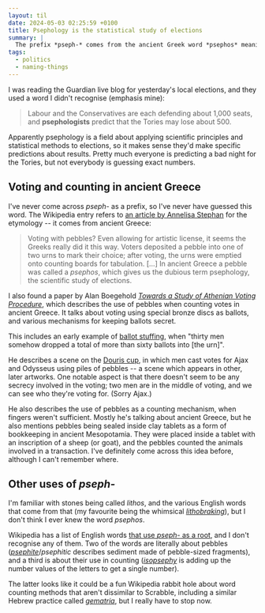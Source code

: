 ```yaml
---
layout: til
date: 2024-05-03 02:25:59 +0100
title: Psephology is the statistical study of elections
summary: |
  The prefix *pseph-* comes from the ancient Greek word *psephos* meaning "pebble", which was used to cast votes in Greek elections.
tags:
  - politics
  - naming-things
---
```

I was reading the Guardian live blog for yesterday's local elections, and they used a word I didn't recognise (emphasis mine):

> Labour and the Conservatives are each defending about 1,000 seats, and **psephologists** predict that the Tories may lose about 500.

Apparently psephology is a field about applying scientific principles and statistical methods to elections, so it makes sense they'd make specific predictions about results.
Pretty much everyone is predicting a bad night for the Tories, but not everybody is guessing exact numbers.

## Voting and counting in ancient Greece

I've never come across *pseph-* as a prefix, so I've never have guessed this word.
The Wikipedia entry refers to [an article by Annelisa Stephan](https://www.getty.edu/news/voting-with-the-ancient-greeks/) for the etymology -- it comes from ancient Greece:

> Voting with pebbles? Even allowing for artistic license, it seems the Greeks really did it this way. Voters deposited a pebble into one of two urns to mark their choice; after voting, the urns were emptied onto counting boards for tabulation. […] In ancient Greece a pebble was called a *psephos*, which gives us the dubious term psephology, the scientific study of elections.

I also found a paper by Alan Boegehold [*Towards a Study of Athenian Voting Procedure*](https://www.ascsa.edu.gr/uploads/media/hesperia/147360.pdf), which describes the use of pebbles when counting votes in ancient Greece.
It talks about voting using special bronze discs as ballots, and various mechanisms for keeping ballots secret.

This includes an early example of [ballot stuffing](https://en.wikipedia.org/wiki/Electoral_fraud#Ballot_stuffing), when "thirty men somehow dropped a total of more than sixty ballots into [the urn]".

He describes a scene on the [Douris cup](https://artsandculture.google.com/asset/douris-cup-douris/RgEQ3G5u78H7Zg?hl=en), in which men cast votes for Ajax and Odysseus using piles of pebbles -- a scene which appears in other, later artworks.
One notable aspect is that there doesn't seem to be any secrecy involved in the voting; two men are in the middle of voting, and we can see who they're voting for.
(Sorry Ajax.)

He also describes the use of pebbles as a counting mechanism, when fingers weren't sufficient.
Mostly he's talking about ancient Greece, but he also mentions pebbles being sealed inside clay tablets as a form of bookkeeping in ancient Mesopotamia.
They were placed inside a tablet with an inscription of a sheep (or goat), and the pebbles counted the animals involved in a transaction.
I've definitely come across this idea before, although I can't remember where.

## Other uses of *pseph-*

I'm familiar with stones being called *lithos*, and the various English words that come from that (my favourite being the whimsical [*lithobraking*](https://en.wikipedia.org/wiki/Lithobraking)), but I don't think I ever knew the word *psephos*.

Wikipedia has a list of English words [that use *pseph-* as a root](https://en.wikipedia.org/wiki/List_of_Greek_and_Latin_roots_in_English/P#pseph-), and I don't recognise any of them.
Two of the words are literally about pebbles ([*psephite*](https://en.wikipedia.org/wiki/Psephite)/*psephitic* describes sediment made of pebble-sized fragments), and a third is about their use in counting ([*isopsephy*](https://en.wikipedia.org/wiki/Isopsephy) is adding up the number values of the letters to get a single number).

The latter looks like it could be a fun Wikipedia rabbit hole about word counting methods that aren't dissimilar to Scrabble, including a similar Hebrew practice called [*gematria*](https://en.wikipedia.org/wiki/Gematria), but I really have to stop now.
